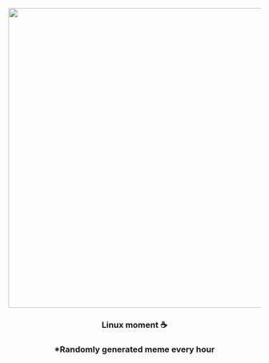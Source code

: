 <p align="center">
        <img src="https://i.redd.it/g9sgniu04wh91.jpg" width="600" height="600">
        </p>
        <h3 align="center">Linux moment ☕️</h3>
        <h3 align="center">*Randomly generated meme every hour</h3>
    